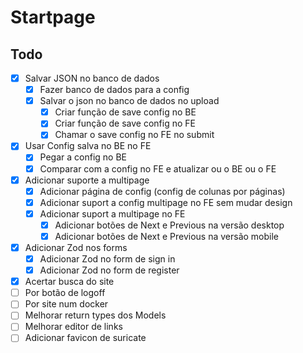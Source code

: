 # Startpage

## Todo

- [x] Salvar JSON no banco de dados
    - [x] Fazer banco de dados para a config
    - [x] Salvar o json no banco de dados no upload
        - [x] Criar função de save config no BE
        - [x] Criar função de save config no FE
        - [x] Chamar o save config no FE no submit
- [x] Usar Config salva no BE no FE
    - [x] Pegar a config no BE
    - [x] Comparar com a config no FE e atualizar ou o BE ou o FE
- [x] Adicionar suporte a multipage
    - [x] Adicionar página de config (config de colunas por páginas)
    - [x] Adicionar suport a config multipage no FE sem mudar design
    - [x] Adicionar suport a multipage no FE
        - [x] Adicionar botões de Next e Previous na versão desktop
        - [x] Adicionar botões de Next e Previous na versão mobile
- [x] Adicionar Zod nos forms
    - [x] Adicionar Zod no form de sign in
    - [x] Adicionar Zod no form de register
- [x] Acertar busca do site
- [ ] Por botão de logoff
- [ ] Por site num docker
- [ ] Melhorar return types dos Models
- [ ] Melhorar editor de links
- [ ] Adicionar favicon de suricate
